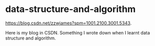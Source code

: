 # data-structure-and-algorithm

https://blog.csdn.net/zzwjames?spm=1001.2100.3001.5343.

Here is my blog in CSDN. Something I wrote down when I learnt data structure and algorithm.
